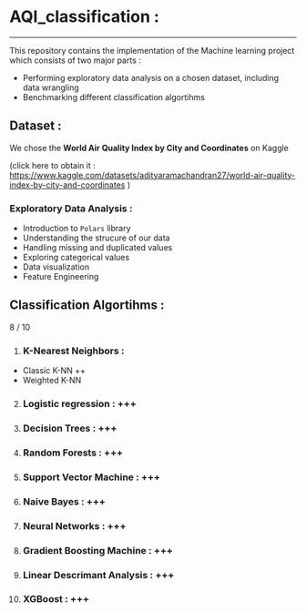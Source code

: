 # AQI_classification : 
-----

This repository contains the implementation of the Machine learning project which consists of two major parts : 
- Performing exploratory data analysis on a chosen dataset, including data wrangling
- Benchmarking different classification algortihms


## Dataset : 
We chose the **World Air Quality Index by City and Coordinates** on Kaggle

(click here to obtain it :
 <https://www.kaggle.com/datasets/adityaramachandran27/world-air-quality-index-by-city-and-coordinates> 
 )

### Exploratory Data Analysis : 
- Introduction to `Polars` library
- Understanding the strucure of our data
- Handling missing and duplicated values
- Exploring categorical values
- Data visualization
- Feature Engineering


## Classification Algortihms :

8 / 10

1. ### K-Nearest Neighbors :
- Classic K-NN ++
- Weighted K-NN
2. ### Logistic regression :  +++
3. ### Decision Trees : +++
4. ### Random Forests : +++
5. ### Support Vector Machine : +++
6. ### Naive Bayes : +++
7. ### Neural Networks : +++
8. ### Gradient Boosting Machine : +++
9. ### Linear Descrimant Analysis : +++
10. ### XGBoost : +++








